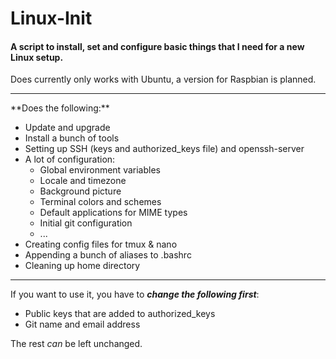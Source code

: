 # Linux-Init
#### A script to install, set and configure basic things that I need for a new Linux setup.
Does currently only works with Ubuntu, a version for Raspbian is planned.
<hr>
**Does the following:**

- Update and upgrade
- Install a bunch of tools
- Setting up SSH (keys and authorized_keys file) and openssh-server
- A lot of configuration:
  - Global environment variables
  - Locale and timezone
  - Background picture
  - Terminal colors and schemes
  - Default applications for MIME types
  - Initial git configuration
  - ...
- Creating config files for tmux & nano
- Appending a bunch of aliases to .bashrc
- Cleaning up home directory
<hr>

If you want to use it, you have to **_change the following first_**:
- Public keys that are added to authorized_keys
- Git name and email address</br>

The rest *can* be left unchanged.
